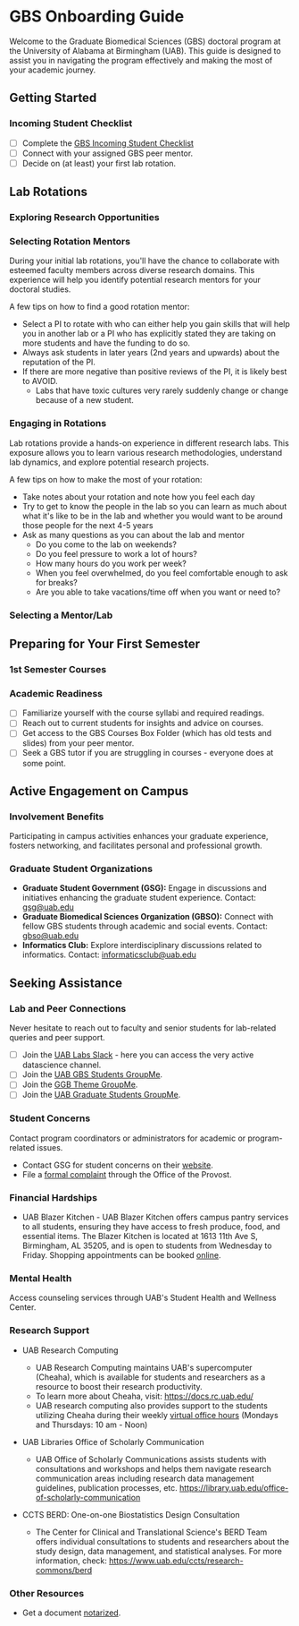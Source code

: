 # GBS Onboarding Guide

Welcome to the Graduate Biomedical Sciences (GBS) doctoral program at the University of Alabama at Birmingham (UAB). This guide is designed to assist you in navigating the program effectively and making the most of your academic journey.

## Getting Started

### Incoming Student Checklist

- [ ] Complete the [GBS Incoming Student Checklist](https://www.uab.edu/gbs/home/student-resources/incoming-student-checklist)
- [ ] Connect with your assigned GBS peer mentor.
- [ ] Decide on (at least) your first lab rotation.

## Lab Rotations

### Exploring Research Opportunities

### Selecting Rotation Mentors

During your initial lab rotations, you'll have the chance to collaborate with esteemed faculty members across diverse research domains. This experience will help you identify potential research mentors for your doctoral studies.

A few tips on how to find a good rotation mentor:

- Select a PI to rotate with who can either help you gain skills that will help you in another lab or a PI who has explicitly stated they are taking on more students and have the funding to do so.
- Always ask students in later years (2nd years and upwards) about the reputation of the PI.
- If there are more negative than positive reviews of the PI, it is likely best to AVOID.
    - Labs that have toxic cultures very rarely suddenly change or change because of a new student.

### Engaging in Rotations

Lab rotations provide a hands-on experience in different research labs. This exposure allows you to learn various research methodologies, understand lab dynamics, and explore potential research projects.

A few tips on how to make the most of your rotation:

- Take notes about your rotation and note how you feel each day
- Try to get to know the people in the lab so you can learn as much about what it's like to be in the lab and whether you would want to be around those people for the next 4-5 years
- Ask as many questions as you can about the lab and mentor
    - Do you come to the lab on weekends?
    - Do you feel pressure to work a lot of hours?
    - How many hours do you work per week?
    - When you feel overwhelmed, do you feel comfortable enough to ask for breaks?
    - Are you able to take vacations/time off when you want or need to?

### Selecting a Mentor/Lab

## Preparing for Your First Semester

### 1st Semester Courses

### Academic Readiness

- [ ] Familiarize yourself with the course syllabi and required readings.
- [ ] Reach out to current students for insights and advice on courses.
- [ ] Get access to the GBS Courses Box Folder (which has old tests and slides) from your peer mentor.
- [ ] Seek a GBS tutor if you are struggling in courses - everyone does at some point.

## Active Engagement on Campus

### Involvement Benefits

Participating in campus activities enhances your graduate experience, fosters networking, and facilitates personal and professional growth.

### Graduate Student Organizations

- **Graduate Student Government (GSG):** Engage in discussions and initiatives enhancing the graduate student experience. Contact: <gsg@uab.edu>
- **Graduate Biomedical Sciences Organization (GBSO):** Connect with fellow GBS students through academic and social events. Contact: <gbso@uab.edu>
- **Informatics Club:** Explore interdisciplinary discussions related to informatics. Contact: <informaticsclub@uab.edu>

## Seeking Assistance

### Lab and Peer Connections

Never hesitate to reach out to faculty and senior students for lab-related queries and peer support.

- [ ] Join the [UAB Labs Slack](https://join.slack.com/t/uablabs/shared_invite/zt-211dwtcgl-d48Ws05G1v4RlIqOZsJULw) - here you can access the very active datascience channel.
- [ ] Join the [UAB GBS Students GroupMe](https://groupme.com/join_group/86582343/fazSR8k7).
- [ ] Join the [GGB Theme GroupMe](https://groupme.com/join_group/72088596/opdT6nbr).
- [ ] Join the [UAB Graduate Students GroupMe](https://groupme.com/join_group/86582191/RBZhVKar).

### Student Concerns

Contact program coordinators or administrators for academic or program-related issues.

- Contact GSG for student concerns on their [website](https://www.uab.edu/gsg/contact-us).
- File a [formal complaint](https://www.uab.edu/one-stop/policies/complaint-policy) through the Office of the Provost.

### Financial Hardships

- UAB Blazer Kitchen
      - UAB Blazer Kitchen offers campus pantry services to all students, ensuring they have access to fresh produce, food, and essential items. The Blazer Kitchen is located at 1613 11th Ave S, Birmingham, AL 35205, and is open to students from Wednesday to Friday. Shopping appointments can be booked [online](https://uab.givepulse.com/event/336597-1613-Building-Shopper-Appointments).

### Mental Health

Access counseling services through UAB's Student Health and Wellness Center.

### Research Support

- UAB Research Computing
    - UAB Research Computing maintains UAB's supercomputer (Cheaha), which is available for students and researchers as a resource to boost their research productivity.
    - To learn more about Cheaha, visit: <https://docs.rc.uab.edu/>
    - UAB research computing also provides support to the students utilizing Cheaha during their weekly [virtual office hours](https://www.uab.edu/it/home/research-computing) (Mondays and Thursdays: 10 am - Noon)

- UAB Libraries Office of Scholarly Communication
    - UAB Office of Scholarly Communications assists students with consultations and workshops and helps them navigate research communication areas including research data management guidelines, publication processes, etc. <https://library.uab.edu/office-of-scholarly-communication>

- CCTS BERD: One-on-one Biostatistics Design Consultation
    - The Center for Clinical and Translational Science's BERD Team offers individual consultations to students and researchers about the study design, data management, and statistical analyses. For more information, check: <https://www.uab.edu/ccts/research-commons/berd>

### Other Resources

- Get a document [notarized](https://www.uab.edu/one-stop/student-resources/notarization-of-documents).
